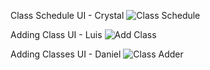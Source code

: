 Class Schedule UI - Crystal
![Class Schedule](https://github.com/dssung/COGS121-NONAME/blob/master/Planning/MS8images/class%20sched%20crystal.JPG)

Adding Class UI - Luis
![Add Class](https://github.com/dssung/COGS121-NONAME/blob/master/Planning/MS8images/adding%20class%20luis.JPG)

Adding Classes UI - Daniel
![Class Adder](https://github.com/dssung/COGS121-NONAME/blob/master/Planning/MS8images/adding_classes_daniel.jpeg)
